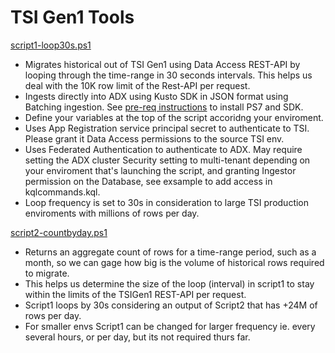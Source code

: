 # TSI Gen1 Tools

[script1-loop30s.ps1](./script1-loop30s.ps1)
* Migrates historical out of TSI Gen1 using Data Access REST-API by looping through the time-range in 30 seconds intervals. This helps us deal with the 10K row limit of the Rest-API per request.
* Ingests directly into ADX using Kusto SDK in JSON format using Batching ingestion. See [pre-req instructions](https://github.com/Azure/ADXIoTAnalytics/tree/main/assets/OfficialDemos/Others/PowerShell#pre-reqs) to install PS7 and SDK.
* Define your variables at the top of the script accoridng your enviroment.
* Uses App Registration service principal secret to authenticate to TSI. Please grant it Data Access permissions to the source TSI env.
* Uses Federated Authentication to authenticate to ADX. May require setting the ADX cluster Security setting to multi-tenant depending on your enviroment that's launching the script, and granting Ingestor permission on the Database, see exsample to add access in kqlcommands.kql.
* Loop frequency is set to 30s in consideration to large TSI production enviroments with millions of rows per day.

[script2-countbyday.ps1](./script2-countbyday.ps1)
* Returns an aggregate count of rows for a time-range period, such as a month, so we can gage how big is the volume of historical rows required to migrate.
* This helps us determine the size of the loop (interval) in script1 to stay within the limits of the TSIGen1 REST-API per request.
* Script1 loops by 30s considering an output of Script2 that has +24M of rows per day.
* For smaller envs Script1 can be changed for larger frequency ie. every several hours, or per day, but its not required thurs far.
